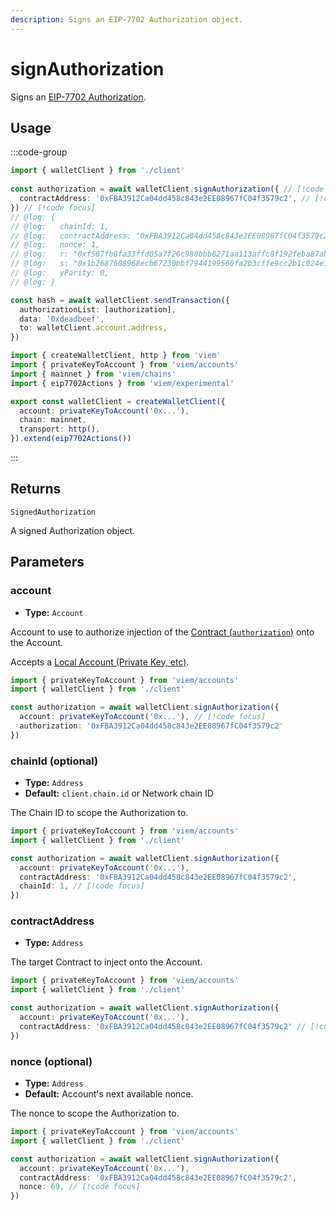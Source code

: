 ```yaml
---
description: Signs an EIP-7702 Authorization object.
---
```


# signAuthorization

Signs an [EIP-7702 Authorization](https://eips.ethereum.org/EIPS/eip-7702).

<!-- TODO(7702): description -->

## Usage

<!-- TODO(7702): description -->

:::code-group

```ts twoslash [example.ts]
import { walletClient } from './client'
 
const authorization = await walletClient.signAuthorization({ // [!code focus]
  contractAddress: '0xFBA3912Ca04dd458c843e2EE08967fC04f3579c2', // [!code focus]
}) // [!code focus]
// @log: {
// @log:   chainId: 1,
// @log:   contractAddress: "0xFBA3912Ca04dd458c843e2EE08967fC04f3579c2",
// @log:   nonce: 1,
// @log:   r: "0xf507fb8fa33ffd05a7f26c980bbb8271aa113affc8f192feba87abe26549bda1",
// @log:   s: "0x1b2687608968ecb67230bbf7944199560fa2b3cffe9cc2b1c024e1c8f86a9e08",
// @log:   yParity: 0,
// @log: }

const hash = await walletClient.sendTransaction({
  authorizationList: [authorization],
  data: '0xdeadbeef',
  to: walletClient.account.address,
})
```

```ts twoslash [client.ts] filename="client.ts"
import { createWalletClient, http } from 'viem'
import { privateKeyToAccount } from 'viem/accounts'
import { mainnet } from 'viem/chains'
import { eip7702Actions } from 'viem/experimental'

export const walletClient = createWalletClient({
  account: privateKeyToAccount('0x...'),
  chain: mainnet,
  transport: http(),
}).extend(eip7702Actions())
```

:::

## Returns

`SignedAuthorization`

A signed Authorization object.

## Parameters

### account

- **Type:** `Account`

Account to use to authorize injection of the [Contract (`authorization`)](#authorization) onto the Account.

Accepts a [Local Account (Private Key, etc)](/docs/clients/wallet#local-accounts-private-key-mnemonic-etc).

```ts twoslash
import { privateKeyToAccount } from 'viem/accounts'
import { walletClient } from './client'

const authorization = await walletClient.signAuthorization({
  account: privateKeyToAccount('0x...'), // [!code focus]
  authorization: '0xFBA3912Ca04dd458c843e2EE08967fC04f3579c2'
}) 
```

### chainId (optional)

- **Type:** `Address`
- **Default:** `client.chain.id` or Network chain ID

The Chain ID to scope the Authorization to.

```ts twoslash
import { privateKeyToAccount } from 'viem/accounts'
import { walletClient } from './client'

const authorization = await walletClient.signAuthorization({
  account: privateKeyToAccount('0x...'),
  contractAddress: '0xFBA3912Ca04dd458c843e2EE08967fC04f3579c2',
  chainId: 1, // [!code focus]
}) 
```

### contractAddress

- **Type:** `Address`

The target Contract to inject onto the Account.

```ts twoslash
import { privateKeyToAccount } from 'viem/accounts'
import { walletClient } from './client'

const authorization = await walletClient.signAuthorization({
  account: privateKeyToAccount('0x...'),
  contractAddress: '0xFBA3912Ca04dd458c843e2EE08967fC04f3579c2' // [!code focus]
}) 
```

### nonce (optional)

- **Type:** `Address`
- **Default:** Account's next available nonce.

The nonce to scope the Authorization to.

```ts twoslash
import { privateKeyToAccount } from 'viem/accounts'
import { walletClient } from './client'

const authorization = await walletClient.signAuthorization({
  account: privateKeyToAccount('0x...'),
  contractAddress: '0xFBA3912Ca04dd458c843e2EE08967fC04f3579c2',
  nonce: 69, // [!code focus]
}) 
```